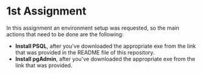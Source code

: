 # 1st Assignment
In this assignment an environment setup was requested, so the main actions that need to be done are the following:
* **Install PSQL**, after you've downloaded the appropriate exe from the link that was provided in the README file of this repository.
* **Install pgAdmin**, after you've downloaded the appropriate exe from the link that was provided.
